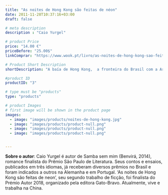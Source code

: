 ```yaml
---
title: "As noites de Hong Kong são feitas de néon"
date: 2011-11-28T10:37:16+03:00
draft: false

# meta description
description : "Caio Yurgel"

# product Price
price: "14.00 €"
priceBefore: "25.00$"
linkComprar: "https://www.wook.pt/livro/as-noites-de-hong-kong-sao-feitas-de-neon-caio-yurgel/23539212"

# Product Short Description
shortDescription: "A baía de Hong Kong,  a fronteira do Brasil com a Argentina, Polónia, a Casa do Sol: contos que ziguezagueiam entre o lá e o aqui, cerzindo passado e presente, os temores e o desejo. Os contos e ensaios do autor Caio Yurgel, um brasileiro atualmente a morar na China, já foram publicados em três idiomas, receberam prémios no Brasil e foram indicados a outros na Alemanha e em Portugal. O livro As noites de Hong Kong são feitas de neon, o seu segundo trabalho de ficção, foi selecionado como finalista pelo Prémio Autor 2018."

#product ID
productID: "3"

# type must be "products"
type: "products"

# product Images
# first image will be shown in the product page
images:
  - image: "images/products/noites-de-hong-kong.jpg"
  - image: "images/products/product-null.png"
  - image: "images/products/product-null.png"
  - image: "images/products/product-null.png"


---
```


**Sobre o autor**: Caio Yurgel é autor de Samba sem mim (Benvirá, 2014), romance finalista do Prêmio São Paulo de Literatura. Seus contos e ensaios, publicados em três idiomas, já receberam diversos prêmios no Brasil e foram indicados a outros na Alemanha e em Portugal. ‘As noites de Hong Kong são feitas de neon’, seu segundo trabalho de ficção, foi finalista do Prémio Autor 2018, organizado pela editora Gato-Bravo. Atualmente, vive e trabalha na China.